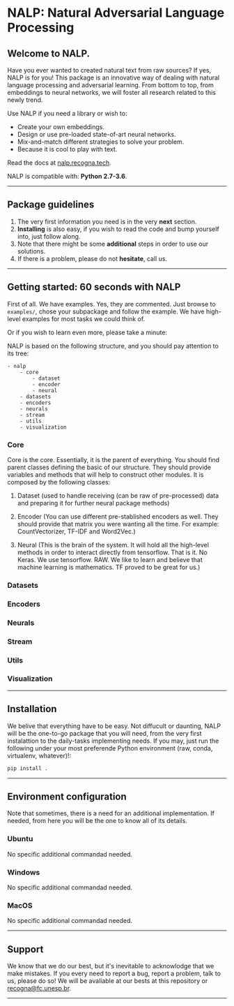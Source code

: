 # NALP: Natural Adversarial Language Processing

## Welcome to NALP.
Have you ever wanted to created natural text from raw sources? If yes, NALP is for you! This package is an innovative way of dealing with natural language processing and adversarial learning. From bottom to top, from embeddings to neural networks, we will foster all research related to this newly trend.

Use NALP if you need a library or wish to:
* Create your own embeddings.
* Design or use pre-loaded state-of-art neural networks.
* Mix-and-match different strategies to solve your problem.
* Because it is cool to play with text.

Read the docs at [nalp.recogna.tech](http://nalp.recogna.tech).

NALP is compatible with: **Python 2.7-3.6**.

---

## Package guidelines

1. The very first information you need is in the very **next** section.
2. **Installing** is also easy, if you wish to read the code and bump yourself into, just follow along.
3. Note that there might be some **additional** steps in order to use our solutions.
4. If there is a problem, please do not **hesitate**, call us.



---

## Getting started: 60 seconds with NALP

First of all. We have examples. Yes, they are commented. Just browse to `examples/`, chose your subpackage and follow the example. We have high-level examples for most tasks we could think of.

Or if you wish to learn even more, please take a minute:

NALP is based on the following structure, and you should pay attention to its tree:

```
- nalp
    - core
        - dataset
        - encoder
        - neural
    - datasets
    - encoders
    - neurals
    - stream
    - utils
    - visualization
```

### Core

Core is the core. Essentially, it is the parent of everything. You should find parent classes defining the basic of our structure. They should provide variables and methods that will help to construct other modules. It is composed by the following classes:

1. Dataset (used to handle receiving (can be raw of pre-processed) data and preparing it for further neural package methods)

2. Encoder (You can use different pre-stablished encoders as well. They should provide that matrix you were wanting all the time. For example: CountVectorizer, TF-IDF and Word2Vec.)

3. Neural (This is the brain of the system. It will hold all the high-level methods in order to interact directly from tensorflow. That is it. No Keras. We use tensorflow. RAW. We like to learn and believe that machine learning is mathematics. TF proved to be great for us.)

### Datasets

### Encoders

### Neurals

### Stream

### Utils

### Visualization

---

## Installation

We belive that everything have to be easy. Not diffucult or daunting, NALP will be the one-to-go package that you will need, from the very first instalattion to the daily-tasks implementing needs. If you may, just run the following under your most preferende Python environment (raw, conda, virtualenv, whatever)!:

```Python
pip install .
```

---

## Environment configuration

Note that sometimes, there is a need for an additional implementation. If needed, from here you will be the one to know all of its details.

### Ubuntu

No specific additional commandad needed.

### Windows

No specific additional commandad needed.

### MacOS

No specific additional commandad needed.

---

## Support

We know that we do our best, but it's inevitable to acknowlodge that we make mistakes. If you every need to report a bug, report a problem, talk to us, please do so! We will be avaliable at our bests at this repository or recogna@fc.unesp.br.

---
